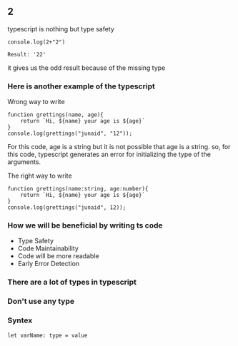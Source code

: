 ## 2

typescript is nothing but type safety
```
console.log(2+"2")

Result: '22'
```
it gives us the odd result because of the missing type

### Here is another example of the typescript

Wrong way to write
```
function grettings(name, age){
    return `Hi, ${name} your age is ${age}`
}
console.log(grettings("junaid", "12"));

```
For this code, age is a string but it is not possible that age is a string. so, for this code, typescript generates an error for initializing the type of the arguments.


The right way to write
```
function grettings(name:string, age:number){
    return `Hi, ${name} your age is ${age}`
}
console.log(grettings("junaid", 12));
```




### How we will be beneficial by writing ts code
- Type Safety
- Code Maintainability
- Code will be more readable
- Early Error Detection



### There are a lot of types in typescript

### Don't use any type

### Syntex
```
let varName: type = value
```
